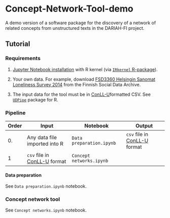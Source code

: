 # Concept-Network-Tool-demo

A demo version of a software package for the discovery of a network of related concepts from unstructured texts in the DARIAH-FI project.

## Tutorial

### Requirements

1. [Jupyter Notebook installation](https://jupyter.org/install) with R kernel (via [`IRkernel` R-package](https://github.com/IRkernel/IRkernel)).

2. Your own data. For example, download [FSD3360 Helsingin Sanomat Loneliness Survey 2014](https://services.fsd.tuni.fi/catalogue/FSD3360?tab=description&lang=en&study_language=en) from the Finnish Social Data Archive.
3. The input data for the tool must be in [ConLL-U](https://universaldependencies.org/format.html)formatted CSV. See [`UDPipe`](https://cran.r-project.org/web/packages/udpipe/index.html) package for R.


### Pipeline 

| Order 	| Input                                                                         	| Notebook                 	| Output                                                                        	|
|-------	|-------------------------------------------------------------------------------	|--------------------------	|-------------------------------------------------------------------------------	|
| 0.    	| Any data file imported into R                                                 	| `Data preparation.ipynb` 	| `csv` file in [ConLL-U](https://universaldependencies.org/format.html) format 	|
| 1     	| `csv` file in [ConLL-U](https://universaldependencies.org/format.html) format 	| `Concept networks.ipynb` 	|                                                                               	|

#### Data preparation

See `Data preparation.ipynb` notebook.

### Concept network tool

See  `Concept networks.ipynb` notebook.